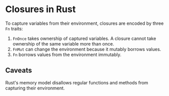 # Closures in Rust

To capture variables from their environment, closures are encoded by three `Fn` traits:

1. `FnOnce` takes ownership of captured variables. A closure cannot take ownership of the same variable more than once.
2. `FnMut` can change the environment because it mutably borrows values.
3. `Fn` borrows values from the environment immutably.

## Caveats

Rust's memory model disallows regular functions and methods from capturing their environment.
